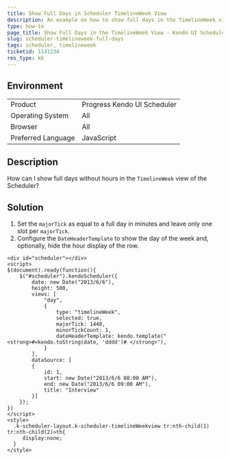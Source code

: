 ```yaml
---
title: Show Full Days in Scheduler TimelineWeek View
description: An example on how to show full days in the TimelineWeek view of the Scheduler.
type: how-to
page_title: Show Full Days in the TimelineWeek View - Kendo UI Scheduler for jQuery
slug: scheduler-timelineweek-full-days
tags: scheduler, timelineweek
ticketid: 1141234
res_type: kb
---
```


## Environment

<table>
 <tr>
  <td>Product</td>
  <td>Progress Kendo UI Scheduler</td>
 </tr>
 <tr>
  <td>Operating System</td>
  <td>All</td>
 </tr>
 <tr>
  <td>Browser</td>
  <td>All</td>
 </tr>
 <tr>
  <td>Preferred Language</td>
  <td>JavaScript</td>
 </tr>
</table>

## Description

How can I show full days without hours in the `TimelineWeek` view of the Scheduler?

## Solution

1. Set the `majorTick` as equal to a full day in minutes and leave only one slot per `majorTick`.
1. Configure the `DateHeaderTemplate` to show the day of the week and, optionally, hide the hour display of the row.

```dojo
<div id="scheduler"></div>
<script>
$(document).ready(function(){
  	$("#scheduler").kendoScheduler({
  		date: new Date("2013/6/6"),
  		height: 500,
  		views: [
  		   	"day",
  		    {
  		 		type: "timelineWeek",
  		        selected: true,                		
  		 		majorTick: 1440,
  		 		minorTickCount: 1,
  		 		dateHeaderTemplate: kendo.template("<strong>#=kendo.toString(date, 'dddd')# </strong>"),
  		    }
  		],
  		dataSource: [
  		{
  		    id: 1,
  		    start: new Date("2013/6/6 08:00 AM"),
  		    end: new Date("2013/6/6 09:00 AM"),
  		    title: "Interview"
  		}]
	});
})
</script>
<style>
  .k-scheduler-layout.k-scheduler-timelineWeekview tr:nth-child(1) tr:nth-child(2)>th{
     display:none;
  }
</style>
```
